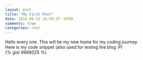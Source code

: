 ```yaml
---
layout: post
title: "My First Post"
date: 2014-06-23 16:59:37 -0700
comments: true
categories: chat
---
```

Hello every one. This will be my new home for my coding journey.  
Here is my code snippet (also used for testing the blog :P)  
{% gist 9968025 %}

